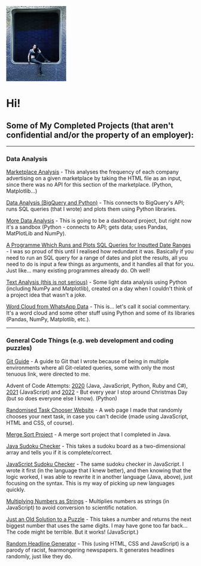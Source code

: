 <img src='img3.jpg' alt='Photo of me' height='200'>

# Hi!

## Some of My Completed Projects (that aren't confidential and/or the property of an employer):

----

### Data Analysis

[Marketplace Analysis](https://github.com/Coletterbox/Link-Tallying) - This analyses the frequency of each company advertising on a given marketplace by taking the HTML file as an input, since there was no API for this section of the marketplace. (Python, Matplotlib...) 

[Data Analysis (BigQuery and Python)](https://github.com/Coletterbox/More-BigQuery-with-Python/blob/main/dashboardDraft1.ipynb) - This connects to BigQuery's API; runs SQL queries (that I wrote) and plots them using Python libraries.

[More Data Analysis](https://github.com/Coletterbox/A-Google-Sheets-Dashboard) - This is going to be a dashboard project, but right now it's a sandbox (Python - connects to API; gets data; uses Pandas, MatPlotLib and NumPy).

[A Programme Which Runs and Plots SQL Queries for Inputted Date Ranges](https://github.com/Coletterbox/Run-and-Plot-an-SQL-Query-for-Multiple-Dates/blob/main/Run%20and%20Plot%20SQL%20Query%20For%20Multiple%20Dates.ipynb) - I was so proud of this until I realised how redundant it was. Basically if you need to run an SQL query for a range of dates and plot the results, all you need to do is input a few things as arguments, and it handles all that for you. Just like... many existing programmes already do. Oh well!

[Text Analysis (this is not serious)](https://github.com/Coletterbox/Text-Comparison) - Some light data analysis using Python (including NumPy and Matplotlib), created on a day when I couldn't think of a project idea that wasn't a joke.

[Word Cloud from WhatsApp Data](https://github.com/Coletterbox/Analysis-of-Some-Guy-s-Attempt-at-Small-Talk) - This is... let's call it social commentary. It's a word cloud and some other stuff using Python and some of its libraries (Pandas, NumPy, Matplotlib, etc.).

----

### General Code Things (e.g. web development and coding puzzles)

[Git Guide](https://github.com/Coletterbox/Git-Guide) - A guide to Git that I wrote because of being in multiple environments where all Git-related queries, some with only the most tenuous link, were directed to me.

Advent of Code Attempts: [2020](https://github.com/Coletterbox/Advent-of-Code-2020) (Java, JavaScript, Python, Ruby and C#), [2021](https://github.com/Coletterbox/Advent-of-Code-2021) (JavaScript) and [2022](https://github.com/Coletterbox/Advent-of-Code-2022) - But every year I stop around Christmas Day (but so does everyone else I know). (Python)

[Randomised Task Chooser Website](https://coletterbox.github.io/Random-Task-Chooser/) - A web page I made that randomly chooses your next task, in case you can't decide (made using JavaScript, HTML and CSS, of course).

[Merge Sort Project](https://github.com/Coletterbox/MergeSort/blob/master/CombineAndSortArrays.java) - A merge sort project that I completed in Java.

[Java Sudoku Checker](https://github.com/Coletterbox/SudokuCheckerJava/blob/master/src/main/java/com/test/crss/CheckBoard.java) - This takes a sudoku board as a two-dimensional array and tells you if it is complete/correct.

[JavaScript Sudoku Checker](https://github.com/Coletterbox/Sudoku-Checker/blob/master/sudoku1.js) - The same sudoku checker in JavaScript. I wrote it first (in the language that I knew better), and then knowing that the logic worked, I was able to rewrite it in another language (Java, above), just focusing on the syntax. This is my way of picking up new languages quickly.

[Multiplying Numbers as Strings](https://github.com/Coletterbox/Multiplying-Numbers-as-Strings/blob/master/script.js) - Multiplies numbers as strings (in JavaScript) to avoid conversion to scientific notation.

[Just an Old Solution to a Puzzle](https://github.com/Coletterbox/Slightly-Bigger-Numbers) - This takes a number and returns the next biggest number that uses the same digits. I may have gone too far back... The code might be terrible. But it works! (JavaScript.)

[Random Headline Generator](https://coletterbox.github.io/headline-generator) - This (using HTML, CSS and JavaScript) is a parody of racist, fearmongering newspapers. It generates headlines randomly, just like they do.
